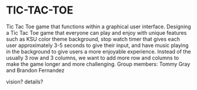 # TIC-TAC-TOE
Tic Tac Toe game that functions within a graphical user interface. Designing a Tic Tac Toe game that everyone can play and enjoy with unique features such as KSU color theme background, stop watch timer that gives each user approximately 3-5 seconds to give their input, and have music playing in the background to give users a more enjoyable experience. Instead of the usually 3 row and 3 columns, we want to add more row and columns to make the game longer and more challenging.
Group members: Tommy Gray and Brandon Fernandez

vision? details?
